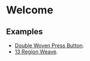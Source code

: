 # Welcome

## Examples
- [Double Woven Press Button](/docs/double-woven-button).
- [13 Region Weave](/docs/13-region-weave).


